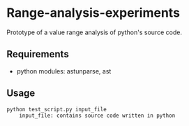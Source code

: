 # Range-analysis-experiments

Prototype of a value range analysis of python's source code.

## Requirements

 - python modules: astunparse, ast

## Usage
```
python test_script.py input_file
    input_file: contains source code written in python
```
